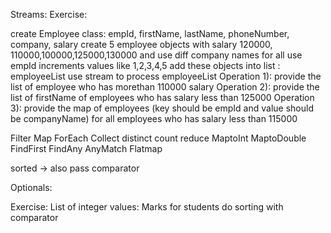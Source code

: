 Streams:
Exercise:
 
create Employee class: empId, firstName, lastName, phoneNumber, company, salary
create 5 employee objects with salary 120000, 110000,100000,125000,130000 
    and use diff company names for all
use empId increments values like 1,2,3,4,5
add these objects into list : employeeList
use stream to process employeeList
Operation 1): provide the list of employee who has morethan 110000 salary
Operation 2): provide the list of firstName of employees who has salary less than 125000
Operation 3): provide the map of employees 
    (key should be empId and value should be companyName) 
    for all employees who has salary less than 115000


Filter
Map
ForEach
Collect
distinct
count
reduce
MaptoInt
MaptoDouble
FindFirst
FindAny
AnyMatch
Flatmap

sorted -> also pass comparator



Optionals: 

 Exercise: List of integer values: Marks for students
do sorting with comparator
